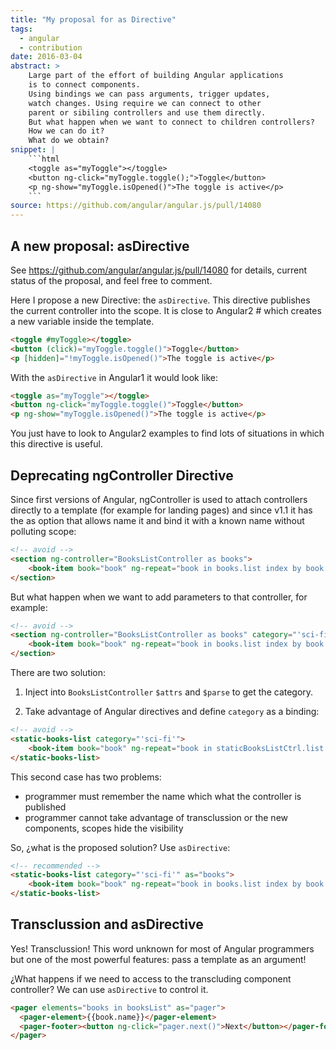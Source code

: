 ```yaml
---
title: "My proposal for as Directive"
tags:
  - angular
  - contribution
date: 2016-03-04
abstract: >
    Large part of the effort of building Angular applications
    is to connect components.
    Using bindings we can pass arguments, trigger updates,
    watch changes. Using require we can connect to other 
    parent or sibiling controllers and use them directly.
    But what happen when we want to connect to children controllers?
    How we can do it?
    What do we obtain?
snippet: |
    ```html
    <toggle as="myToggle"></toggle>
    <button ng-click="myToggle.toggle();">Toggle</button>
    <p ng-show="myToggle.isOpened()">The toggle is active</p>
    ```
source: https://github.com/angular/angular.js/pull/14080
---
```


A new proposal: **asDirective**
-------------------------------

See https://github.com/angular/angular.js/pull/14080
for details, current status of the proposal, and feel free to comment.

Here I propose a new Directive: the `asDirective`. 
This directive publishes the current controller into the scope.
It is close to Angular2 # which creates a new variable inside the template.

```html
<toggle #myToggle></toggle>
<button (click)="myToggle.toggle()">Toggle</button>
<p [hidden]="!myToggle.isOpened()">The toggle is active</p>
```

With the `asDirective` in Angular1 it would look like:

```html
<toggle as="myToggle"></toggle>
<button ng-click="myToggle.toggle()">Toggle</button>
<p ng-show="myToggle.isOpened()">The toggle is active</p>
```

You just have to look to Angular2 examples to find lots of situations in which this directive is useful.


## Deprecating **ngController** Directive

Since first versions of Angular, ngController is used to attach 
controllers directly to a template (for example for landing pages)
and since v1.1 it has the as option that allows name it and bind
it with a known name without polluting scope:

```html
<!-- avoid -->
<section ng-controller="BooksListController as books">
    <book-item book="book" ng-repeat="book in books.list index by book.id"></book-item>
</section>
```

But what happen when we want to add parameters to that controller,
for example:

```html
<!-- avoid -->
<section ng-controller="BooksListController as books" category="'sci-fi'">
    <book-item book="book" ng-repeat="book in books.list index by book.id"></book-item>
</section>
```

There are two solution:

1. Inject into `BooksListController` `$attrs` and `$parse` to get the category.

2. Take advantage of Angular directives and define `category` as a binding:

```html
<!-- avoid -->
<static-books-list category="'sci-fi'">
    <book-item book="book" ng-repeat="book in staticBooksListCtrl.list index by book.id"></book-item>
</static-books-list>
```

This second case has two problems: 
- programmer must remember the name which what the controller is published
- programmer cannot take advantage of transclussion or the new components, scopes hide the visibility

So, ¿what is the proposed solution? Use `asDirective`:

```html
<!-- recommended -->
<static-books-list category="'sci-fi'" as="books">
    <book-item book="book" ng-repeat="book in books.list index by book.id"></book-item>
</static-books-list>
```


## Transclussion and **asDirective**

Yes! Transclussion! This word unknown for most of Angular programmers but one
of the most powerful features: pass a template as an argument!

¿What happens if we need to access to the transcluding component controller?
We can use `asDirective` to control it.

```html
<pager elements="books in booksList" as="pager">
  <pager-element>{{book.name}}</pager-element>
  <pager-footer><button ng-click="pager.next()">Next</button></pager-footer>
</pager>
```


